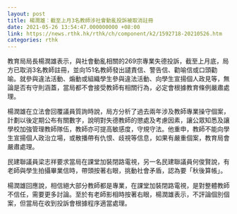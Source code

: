 ```yaml
---
layout: post
title: 楊潤雄︰截至上月3名教師涉社會動亂投訴被取消註冊　
date: 2021-05-26 13:54:47.000000000 +08:00
link: https://news.rthk.hk/rthk/ch/component/k2/1592718-20210526.htm
categories: rthk
---
```


教育局局長楊潤雄表示，與社會動亂相關的269宗專業失德投訴，截至上月底，局方已取消3名教師註冊，並向151名教師發出譴責信、警告信、勸喻信或口頭勸喻。就參與違法活動、煽動或組織學生參與違法活動、向學生宣揚個人政見等，無論是否有守則涵蓋，當局都不會接受教師有相關行為，必定會根據教育條例嚴肅處理。

楊潤雄在立法會回覆議員質詢時說，局方分析了過去兩年涉及教師專業操守個案，計劃以後定期公布有關數字，說明對失德教師的懲處及考慮因素，讓公眾知悉及讓學校加強管理教師隊伍，教師亦可提高敏感度，守規守法。他重申，教師不能向學生宣揚個人政治立場，或散播帶有仇恨、歧視等信息，如果有嚴重個案，教育局會嚴肅處理。

民建聯議員梁志祥要求當局在課堂加裝閉路電視，另一名民建聯議員何俊賢說，有老師與學生拍攝畢業信時，帶頭按著右眼，挑動社會矛盾，認為要「秋後算帳」。

楊潤雄回應說，相信絕大部分教師都是專業，在課堂加裝閉路電視，是對整體教師不信任，需要更多討論。至於有老師影相時按著右眼，楊潤雄表示，不評論個別個案，但當局在收到投訴會根據程序適當處理。
